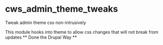 # cws_admin_theme_tweaks
Tweak admin theme css non-intrusively

This module hooks into theme to allow css changes that will not break from updates
** Done the Drupal Way **
